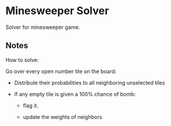 # Minesweeper Solver

Solver for minesweeper game.

## Notes

How to solve:

Go over every open number tile on the board:

- Distribute their probabilities to all neighboring unselected tiles

- If any empty tile is given a 100% chance of bomb:

  - flag it.

  - update the weights of neighbors
